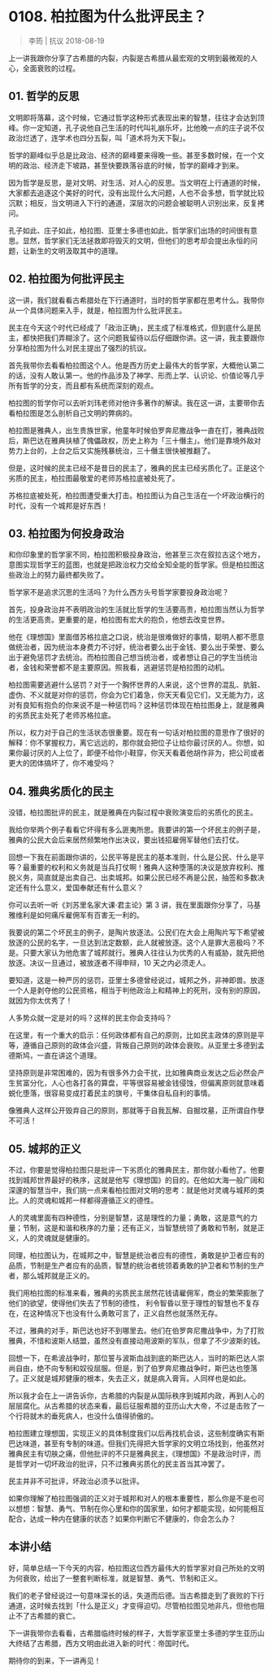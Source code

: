 # 0108. 柏拉图为什么批评民主？
> 李筠 | 抗议
2018-08-19

上一讲我跟你分享了古希腊的内裂，内裂是古希腊从最宏观的文明到最微观的人心，全面衰败的过程。

## 01. 哲学的反思

文明即将落幕，这个时候，它通过哲学这种形式表现出来的智慧，往往才会达到顶峰。你一定知道，孔子说他自己生活的时代叫礼崩乐坏，比他晚一点的庄子说不仅政治烂透了，连学术也四分五裂，叫「道术将为天下裂」。

哲学的巅峰似乎总是比政治、经济的巅峰要来得晚一些。甚至多数时候，在一个文明的政治、经济走下坡路，甚至快要跌落谷底的时候，哲学的巅峰才到来。

因为哲学是反思，是对文明、对生活、对人心的反思。当文明在上行通道的时候，大家都去追逐这个美好的时代，没有出现什么大问题，人也不会多想，哲学就比较沉默；相反，当文明进入下行的通道，深层次的问题会被聪明人识别出来，反复拷问。

孔子如此、庄子如此，柏拉图、亚里士多德也如此，哲学家们出场的时间很有意思。显然，哲学家们无法拯救即将毁灭的文明，但他们的思考却会提出永恒的问题，让新生的文明汲取其中的道理。

## 02. 柏拉图为何批评民主

这一讲，我们就看看古希腊处在下行通道时，当时的哲学家都在思考什么。我带你从一个具体问题来入手，就是，柏拉图为什么批评民主。

民主在今天这个时代已经成了「政治正确」，民主成了标准格式，但到底什么是民主，都快把我们弄糊涂了。这个问题我留待以后仔细跟你讲。这一讲，我主要跟你分享柏拉图为什么对民主提出了强烈的抗议。

首先我带你去看看柏拉图这个人。他是西方历史上最伟大的哲学家，大概他认第二的话，没有人敢认第一。他的作品涉及了神学、形而上学、认识论、价值论等几乎所有哲学的分支，而且都有系统而深刻的观点。

柏拉图的哲学你可以去听刘玮老师对他许多著作的解读。我在这一讲，主要带你去看柏拉图是怎么剖析自己文明的弊病的。

柏拉图是雅典人，出生贵族世家，他童年时候伯罗奔尼撒战争一直在打，雅典战败后，斯巴达在雅典扶植了傀儡政权，历史上称为「三十僭主」。他们是靠境外敌对势力上台的，上台之后又实施残暴统治，三十僭主很快被推翻了。

但是，这时候的民主已经不是昔日的民主了，雅典的民主已经劣质化了。正是这个劣质的民主，柏拉图最敬爱的老师苏格拉底被处死了。

苏格拉底被处死，柏拉图遭受重大打击。柏拉图认为自己生活在一个坏政治横行的时代，没有一个城邦是好东西！

## 03. 柏拉图为何投身政治

和你印象里的哲学家不同，柏拉图积极投身政治，他甚至三次在叙拉古这个地方，意图实现哲学王的蓝图，也就是把政治权力交给全知全能的哲学家。但是柏拉图这些政治上的努力最终都失败了。

哲学家不是追求沉思的生活吗？为什么西方头号哲学家要投身政治呢？

首先，投身政治并不表明政治的生活就比哲学的生活要高贵，柏拉图当然认为哲学的生活更高贵。更重要的是，柏拉图有宏大的抱负，他想去改变世界。

他在《理想国》里面借苏格拉底之口说，统治是很难做好的事情，聪明人都不愿意做统治者，因为统治本身费力不讨好，统治者要么出于金钱、要么出于荣誉、要么出于避免惩罚才去统治。而柏拉图自己想当统治者，或者想让自己的学生当统治者，金钱和荣誉都不是主要原因。照我看，逃避惩罚是柏拉图的动机。

柏拉图需要逃避什么惩罚？对于一个胸怀世界的人来说，这个世界的混乱、肮脏、虚伪、不义就是对你的惩罚，你会为它们着急，你天天看见它们，又无能为力，这对有良知有抱负的你来说不是一种惩罚吗？这种惩罚体现在柏拉图身上，就是雅典的劣质民主处死了老师苏格拉底。

所以，权力对于自己的生活状态很重要。现在有一句话对柏拉图的意思作了很好的解释：你不掌握权力，离它远远的，那你就会把位子让给你最讨厌的人。你想，如果你最讨厌的人上位了，即便不给你小鞋穿，你天天看着他胡作非为，把公司或者更大的团体搞坏了，你不难受吗？

## 04. 雅典劣质化的民主

没错，柏拉图批评的民主，就是雅典在内裂过程中衰败演变后的劣质化的民主。

我给你举两个例子看看它坏得有多么匪夷所思。我要讲的第一个坏民主的例子是，雅典的公民大会后来居然频繁地作出决议，要出钱招雇佣军替他们去打仗。

回想一下我在前面跟你讲的，公民平等是民主的基本准则，什么是公民、什么是平等？最重要的权利和义务就是当兵打仗啊！雅典人这种堕落的决议是放弃权利、推脱义务，简直就是出卖自己、出卖城邦。如果公民已经不再是公民，抽签和多数决定还有什么意义，爱国奉献还有什么意义？

你可以去听一听《刘苏里名家大课·君主论》第 3 讲，我在里面跟你分享了，马基雅维利是如何痛斥雇佣军有百害无一利的。

我要说的第二个坏民主的例子，是陶片放逐法。公民们在大会上用陶片写下希望被放逐的公民的名字，一旦达到法定数额，此人就被放逐。这个人是罪大恶极吗？不是。只要大家认为他危害了城邦就行。雅典人往往认为优秀的人有威胁，就先把他放逐。决议一旦通过，被放逐者不得申辩，10 天之内必须走人。

要知道，这是一种严厉的惩罚，亚里士多德曾经说过，城邦之外，非神即兽。放逐一个人是剥夺他的公民资格，相当于判他政治上和精神上的死刑，没有别的原因，就因为你太优秀了！

人多势众就一定是对的吗？这样的民主你会支持吗？

在这里，有一个重大的启示：任何政体都有自己的原则，比如民主政体的原则是平等，遵循自己原则的政体会兴盛，背叛自己原则的政体会衰败。从亚里士多德到孟德斯鸠，一直在讲这个道理。

坚持原则是非常困难的，因为有很多外力会干扰，比如雅典商业发达之后必然会产生贫富分化，人心也各打各的算盘，平等很容易被金钱侵蚀，但偏离原则就意味着蜕化堕落，很容易变成打着民主的旗号，干集体自私自利的事情。

像雅典人这样公开毁弃自己的原则，那就等于自我瓦解、自掘坟墓，正所谓自作孽不可活！

## 05. 城邦的正义

不过，你要是觉得柏拉图只是批评一下劣质化的雅典民主，那你就小看他了。他要找到城邦世界最好的秩序，这就是他写《理想国》的目的。在他如大海一般广阔和深邃的智慧当中，我们挑一点来看柏拉图对文明的思考：就是他对灵魂与城邦的类比。人的灵魂和城邦一样都得遵循正义的德性。

人的灵魂里面有四种德性，分别是智慧，这是理性的力量；勇敢，这是意气的力量；节制，这是和谐和秩序的力量；还有正义，当智慧统领了勇敢和节制，就是正义，人的灵魂就是健康的。

同理，柏拉图认为，在城邦之中，智慧是统治者应有的德性，勇敢是护卫者应有的品质，节制是生产者应有的品质，智慧的统治者统领着勇敢的护卫者和节制的生产者，那么城邦就是正义的。

我们用柏拉图的标准来看，雅典的劣质民主居然花钱请雇佣军，商业的繁荣膨胀了他们的欲望，使得他们失去了节制的德性， 利令智昏以至于理性的智慧也不复存在，在这种情况下也没有什么勇敢可言了，正义自然也就荡然无存。

不过，雅典的对手，斯巴达也好不到哪里去。他们在伯罗奔尼撒战争中，为了打败雅典，不惜和波斯人结盟，虽然没有直接动用波斯的军队，但拿了不少波斯的钱。

回想一下，在希波战争时，那位誓与波斯血战到底的斯巴达人，当时的斯巴达人崇尚自由，绝不向专制和奴役屈服。但是，到了伯罗奔尼撒战争时，斯巴达也堕落了。正义就是城邦健康的根本，失去正义，就是病入膏肓。人同样也是如此。

所以我才会在上一讲告诉你，古希腊的内裂是从国际秩序到城邦内政，再到人心的层层腐化。从古希腊的状态来看，最后征服希腊的亚历山大大帝，不过是击败了一个行将就木的垂死病人，也没什么值得骄傲的。

柏拉图建立理想国，实现正义的具体制度我们以后再找机会谈，这些制度确实有斯巴达味道，甚至有专制的味道。但我们先得把大哲学家的文明立场找到，他虽然对雅典民主有切肤之痛，但他批评的不只是雅典民主，《理想国》不是政治时评，而是哲学对一切坏政治的批评，只不过雅典劣质化的民主首当其冲罢了。

民主并非不可批评，坏政治必须予以批评。

如果你理解了柏拉图强调的正义对于城邦和对人的根本重要性，那么你是不是也可以想想：智慧、勇气、节制在你心里和你的国家里，如何才都能实现，如何能相互配合，达成一种内在健康的状态？如果你判断它不健康的，你会怎么办？

## 本讲小结

好，简单总结一下今天的内容，柏拉图这位西方最伟大的哲学家对自己所处的文明为何衰败，给出了一整套判断标准，就是智慧、勇气、节制和正义。

我们的老子曾经说过一句意味深长的话，失道而后德。当古希腊走到了衰败的下行通道，这时候去找到「什么是正义」才变得迫切。尽管柏拉图见地非凡，但他也阻止不了古希腊的衰亡。

下一讲我带你去看看，古希腊临终时候的样子，大哲学家亚里士多德的学生亚历山大终结了古希腊，西方文明由此进入新的时代：帝国时代。

期待你的到来，下一讲再见！


